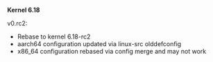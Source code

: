 **Kernel 6.18**

v0.rc2:
- Rebase to kernel 6.18-rc2
- aarch64 configuration updated via linux-src olddefconfig
- x86_64 configuration rebased via config merge and may not work
